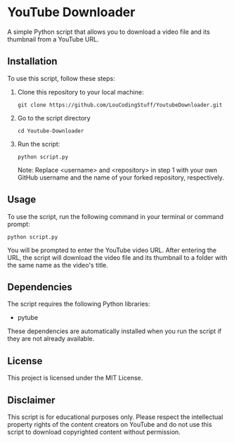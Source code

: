 <!DOCTYPE html>
<html lang="en">
<head>
    <meta charset="UTF-8">
    <meta name="viewport" content="width=device-width, initial-scale=1.0">
    <meta http-equiv="X-UA-Compatible" content="ie=edge">
</head>
<body>
    <h1>YouTube Downloader</h1>
    <p>A simple Python script that allows you to download a video file and its thumbnail from a YouTube URL.</p>
<h2>Installation</h2>
<p>To use this script, follow these steps:</p>
<ol>
  <li>Clone this repository to your local machine:</li>
  <pre><code>git clone https://github.com/LouCodingStuff/YoutubeDownloader.git</code></pre>
  <li>Go to the script directory</li>
  <pre><code>cd Youtube-Downloader</code></pre>
  <li>Run the script:</li>
  <pre><code>python script.py</code></pre>
  <p>Note: Replace &lt;username&gt; and &lt;repository&gt; in step 1 with your own GitHub username and the name of your forked repository, respectively.</p>
</ol>

<h2>Usage</h2>
<p>To use the script, run the following command in your terminal or command prompt:</p>
<pre><code>python script.py</code></pre>
<p>You will be prompted to enter the YouTube video URL. After entering the URL, the script will download the video file and its thumbnail to a folder with the same name as the video's title.</p>

<h2>Dependencies</h2>
<p>The script requires the following Python libraries:</p>
<ul>
    <li>pytube</li>
</ul>
<p>These dependencies are automatically installed when you run the script if they are not already available.</p>

<h2>License</h2>
<p>This project is licensed under the MIT License.</p>

<h2>Disclaimer</h2>
<p>This script is for educational purposes only. Please respect the intellectual property rights of the content creators on YouTube and do not use this script to download copyrighted content without permission.</p>
</body>
</html>
